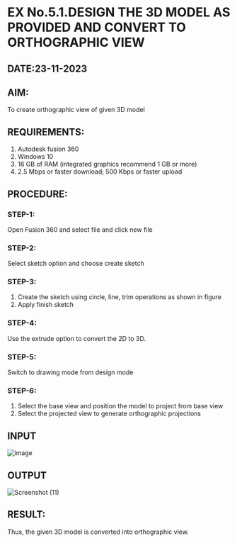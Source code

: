 # EX No.5.1.DESIGN THE 3D MODEL AS PROVIDED AND CONVERT TO ORTHOGRAPHIC VIEW
## DATE:23-11-2023

## AIM: 
To create orthographic view of given 3D model

## REQUIREMENTS: 
1. Autodesk fusion 360
2. Windows 10
3. 16 GB of RAM (integrated graphics recommend 1 GB or more)
4. 2.5 Mbps or faster download; 500 Kbps or faster upload 

## PROCEDURE:

### STEP-1:
Open Fusion 360 and select file and click new file

### STEP-2:
Select sketch option and choose create sketch

### STEP-3: 
1. Create the sketch using circle, line, trim operations as shown in figure
2. Apply finish sketch 

### STEP-4:
 Use the extrude option to convert the 2D to 3D.

### STEP-5:
Switch to drawing mode from design mode 
          
### STEP-6:
1. Select the base view and position the model to project from base view 
2. Select the projected view to generate orthographic projections

## INPUT
![image](https://user-images.githubusercontent.com/113594316/199408705-ed302b2a-90c3-41c0-9cc4-791a93366e2a.png)

## OUTPUT
![Screenshot (11)](https://github.com/Supraja0510/EX-No.5.1.-DESIGN-THE-3D-MODEL-AS-PROVIDED-AND-CONVERT-TO-ORTHOGRAPHIC-VIEW/assets/155217478/81b9806f-5f61-45f0-8947-2cac2444c68b)



## RESULT:
Thus, the given 3D model is converted into orthographic view.


